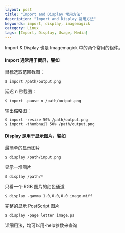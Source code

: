 ```yaml
---
layout: post
title: "Import and Display 常用方法"
description: "Import and Display 常用方法"
keywords: import, display, imagemagick
category: Linux
tags: [Import, Display, Usage, Media]
---
```


Import & Display 也是 Imagemagick 中的两个常用的组件。

#### Import 通常用于截屏，譬如

鼠标选取范围截图：

    $ import /path/output.png

延迟 n 秒截图：

    $ import -pause n /path/output.png

<!-- more -->
输出缩略图：

    $ import -resize 50% /path/output.png
    $ import -thumbnail 50% /path/output.png

#### Display 是用于显示图片，譬如

最简单的显示图片

    $ display /path/input.png

显示一堆图片

    $ display /path/*

只看一个 RGB 图片的红色通道

    $ display -gamma 1.0,0.0,0.0 image.miff

完整的显示 PostScript 图片

    $ display -page letter image.ps

详细用法，均可以用-help参数来查询

